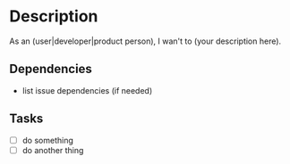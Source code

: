 # Description

As an (user|developer|product person), I wan't to (your description here).

## Dependencies

- list issue dependencies (if needed)

## Tasks

- [ ] do something
- [ ] do another thing
